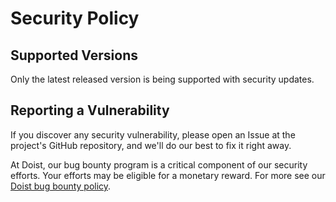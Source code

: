 # Security Policy

## Supported Versions

Only the latest released version is being supported with security updates.

## Reporting a Vulnerability

If you discover any security vulnerability, please open an Issue at the project's GitHub repository, and we'll do our best to fix it right away.

At Doist, our bug bounty program is a critical component of our security efforts. Your efforts may be eligible for a monetary reward. For more see our [Doist bug bounty policy](https://todoist.com/help/articles/doist-bug-bounty-policy).
